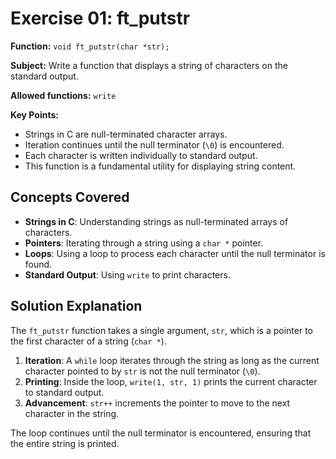 # Exercise 01: ft_putstr

**Function:** `void ft_putstr(char *str);`

**Subject:** Write a function that displays a string of characters on the standard output.

**Allowed functions:** `write`

**Key Points:**
-   Strings in C are null-terminated character arrays.
-   Iteration continues until the null terminator (`\0`) is encountered.
-   Each character is written individually to standard output.
-   This function is a fundamental utility for displaying string content.

## Concepts Covered

-   **Strings in C**: Understanding strings as null-terminated arrays of characters.
-   **Pointers**: Iterating through a string using a `char *` pointer.
-   **Loops**: Using a loop to process each character until the null terminator is found.
-   **Standard Output**: Using `write` to print characters.

## Solution Explanation

The `ft_putstr` function takes a single argument, `str`, which is a pointer to the first character of a string (`char *`).

1.  **Iteration**: A `while` loop iterates through the string as long as the current character pointed to by `str` is not the null terminator (`\0`).
2.  **Printing**: Inside the loop, `write(1, str, 1)` prints the current character to standard output.
3.  **Advancement**: `str++` increments the pointer to move to the next character in the string.

The loop continues until the null terminator is encountered, ensuring that the entire string is printed.